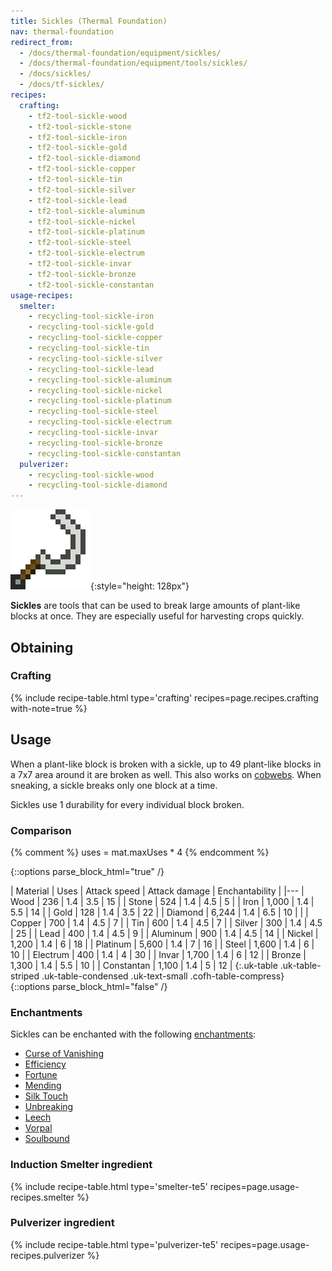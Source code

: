 ```yaml
---
title: Sickles (Thermal Foundation)
nav: thermal-foundation
redirect_from:
  - /docs/thermal-foundation/equipment/sickles/
  - /docs/thermal-foundation/equipment/tools/sickles/
  - /docs/sickles/
  - /docs/tf-sickles/
recipes:
  crafting:
    - tf2-tool-sickle-wood
    - tf2-tool-sickle-stone
    - tf2-tool-sickle-iron
    - tf2-tool-sickle-gold
    - tf2-tool-sickle-diamond
    - tf2-tool-sickle-copper
    - tf2-tool-sickle-tin
    - tf2-tool-sickle-silver
    - tf2-tool-sickle-lead
    - tf2-tool-sickle-aluminum
    - tf2-tool-sickle-nickel
    - tf2-tool-sickle-platinum
    - tf2-tool-sickle-steel
    - tf2-tool-sickle-electrum
    - tf2-tool-sickle-invar
    - tf2-tool-sickle-bronze
    - tf2-tool-sickle-constantan
usage-recipes:
  smelter:
    - recycling-tool-sickle-iron
    - recycling-tool-sickle-gold
    - recycling-tool-sickle-copper
    - recycling-tool-sickle-tin
    - recycling-tool-sickle-silver
    - recycling-tool-sickle-lead
    - recycling-tool-sickle-aluminum
    - recycling-tool-sickle-nickel
    - recycling-tool-sickle-platinum
    - recycling-tool-sickle-steel
    - recycling-tool-sickle-electrum
    - recycling-tool-sickle-invar
    - recycling-tool-sickle-bronze
    - recycling-tool-sickle-constantan
  pulverizer:
    - recycling-tool-sickle-wood
    - recycling-tool-sickle-diamond
---
```


![Sickles](/assets/images/thermal-foundation/sickles.gif){:style="height: 128px"}


**Sickles** are tools that can be used to break large amounts of plant-like
blocks at once. They are especially useful for harvesting crops quickly.


Obtaining
---------

### Crafting
{% include recipe-table.html type='crafting' recipes=page.recipes.crafting with-note=true %}


Usage
-----

When a plant-like block is broken with a sickle, up to 49 plant-like blocks in a
7x7 area around it are broken as well. This also works on
[cobwebs](https://minecraft.gamepedia.com/Cobweb). When sneaking, a sickle
breaks only one block at a time.

Sickles use 1 durability for every individual block broken.

### Comparison
{% comment %}
uses = mat.maxUses * 4
{% endcomment %}

{::options parse_block_html="true" /}
<div class="uk-overflow-container">
| Material | Uses | Attack speed | Attack damage | Enchantability |
|---
| Wood | 236 | 1.4 | 3.5 | 15 |
| Stone | 524 | 1.4 | 4.5 | 5 |
| Iron | 1,000 | 1.4 | 5.5 | 14 |
| Gold | 128 | 1.4 | 3.5 | 22 |
| Diamond | 6,244 | 1.4 | 6.5 | 10 |
|
| Copper | 700 | 1.4 | 4.5 | 7 |
| Tin | 600 | 1.4 | 4.5 | 7 |
| Silver | 300 | 1.4 | 4.5 | 25 |
| Lead | 400 | 1.4 | 4.5 | 9 |
| Aluminum | 900 | 1.4 | 4.5 | 14 |
| Nickel | 1,200 | 1.4 | 6 | 18 |
| Platinum | 5,600 | 1.4 | 7 | 16 |
| Steel | 1,600 | 1.4 | 6 | 10 |
| Electrum | 400 | 1.4 | 4 | 30 |
| Invar | 1,700 | 1.4 | 6 | 12 |
| Bronze | 1,300 | 1.4 | 5.5 | 10 |
| Constantan | 1,100 | 1.4 | 5 | 12 |
{:.uk-table .uk-table-striped .uk-table-condensed .uk-text-small .cofh-table-compress}
</div>
{::options parse_block_html="false" /}

### Enchantments
Sickles can be enchanted with the following
[enchantments](https://minecraft.gamepedia.com/Enchanting):

* [Curse of Vanishing](https://minecraft.gamepedia.com/Enchanting#Curse_of_Vanishing)
* [Efficiency](https://minecraft.gamepedia.com/Enchanting#Efficiency)
* [Fortune](https://minecraft.gamepedia.com/Enchanting#Fortune)
* [Mending](https://minecraft.gamepedia.com/Enchanting#Mending)
* [Silk Touch](https://minecraft.gamepedia.com/Enchanting#Silk_Touch)
* [Unbreaking](https://minecraft.gamepedia.com/Enchanting#Unbreaking)
* [Leech](/docs/cofh-core/leech/)
* [Vorpal](/docs/cofh-core/vorpal/)
* [Soulbound](/docs/cofh-core/soulbound/)

### Induction Smelter ingredient
{% include recipe-table.html type='smelter-te5' recipes=page.usage-recipes.smelter %}

### Pulverizer ingredient
{% include recipe-table.html type='pulverizer-te5' recipes=page.usage-recipes.pulverizer %}
